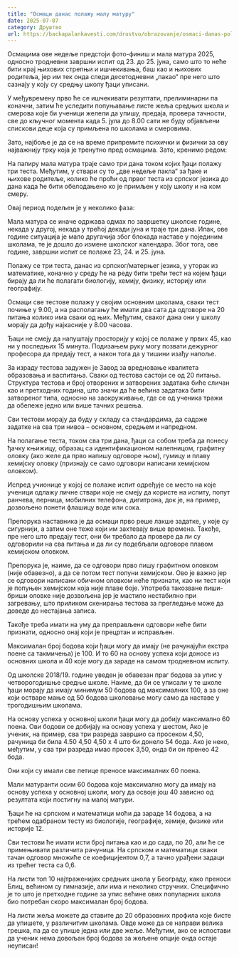 ```yaml
---
title: "Осмаци данас полажу малу матуру"
date: 2025-07-07
category: Друштво
url: https://backapalankavesti.com/drustvo/obrazovanje/osmaci-danas-polazu-malu-maturu/
---
```


Осмацима ове недеље предстоји фото-финиш и мала матура 2025, односно тродневни завршни испит од 23. до 25. јуна, само што то неће бити крај њихових стрепњи и ишчекивања, баш као и њихових родитеља, јер им тек онда следи десетодневни „пакао“ пре него што сазнају у коју су средњу школу ђаци уписани.

У међувремену прво ће се ишчекивати резултати, прелиминарни па коначни, затим ће уследити попуњавање листе жеља средњих школа и смерова које би ученици желели да упишу, предаја, провера тачности, све до кључног момента када 5. јула до 8.00 сати не буду објављени спискови деце која су примљена по школама и смеровима.

Зато, најбоље је да се на време припремите психички и физички за ову најважнију трку која је тренутно пред осмацима. Зато, кренимо редом:

На папиру мала матура траје само три дана током којих ђаци полажу три теста. Међутим, у ствари су то „две недеље пакла“ за ђаке и њихове родитеље, колико ће проћи од првог теста из српског језика до дана када ће бити обелодањено ко је примљен у коју школу и на ком смеру.

Овај период подељен је у неколико фаза:

Мала матура се иначе одржава одмах по завршетку школске године, некада у другој, некада у трећој декади јуна и траје три дана. Ипак, ове године ситуација је мало другачија због блокада наставе у појединим школама, те је дошло до измене школског календара. Због тога, ове године, завршни испит се полаже 23, 24. и 25. јуна.

Полажу се три теста, данас из српског/матерњег језика, у уторак из математике, коначно у среду ће на реду бити трећи тест на којем ђаци бирају да ли ће полагати биологију, хемију, физику, историју или географију.

Осмаци све тестове полажу у својим основним школама, сваки тест почиње у 9.00, а на располагању ће имати два сата да одговоре на 20 питања колико има сваки од њих. Међутим, сваког дана они у школу морају да дођу најкасније у 8.00 часова.

Ђаци не смеју да напуштају просторију у којој се полаже у првих 45, као ни у последњих 15 минута. Подизањем руку могу позвати дежурног професора да предају тест, а након тога да у тишини изађу напоље.

За израду тестова задужен је Завод за вредновање квалитета образовања и васпитања. Сваки од тестова састоји се од 20 питања. Структура тестова и број отворених и затворених задатака биће сличан као и претходних година, што значи да ће већина задатака бити затвореног типа, односно на заокруживање, где се од ученика тражи да обележе једно или више тачних решења.

Сви тестови морају да буду у складу са стандардима, да садрже задатке на сва три нивоа – основном, средњем и напредном.

На полагање теста, током сва три дана, ђаци са собом треба да понесу ђачку књижицу, образац са идентификационом налепницом, графитну оловку (ако желе да прво напишу одговоре њом), гумицу и плаву хемијску оловку (признају се само одговори написани хемијском оловком).

Испред учионице у којој се полаже испит одређује се место на које ученици одлажу личне ствари које не смеју да користе на испиту, попут ранчева, перница, мобилних телефона, дигитрона, док је, на пример, дозвољено понети флашицу воде или сока.

Препорука наставника је да осмаци прво реше лакше задатке, у које су сигурнији, а затим оне теже који им захтевају више времена. Такође, пре него што предају тест, они би требало да провере да ли су одговорили на сва питања и да ли су подебљали одговоре плавом хемијском оловком.

Препорука је, наиме, да се одговори прво пишу графитном оловком (није обавезно), а да се потом тест попуни хемијском. Ово је важно јер се одговори написани обичном оловком неће признати, као ни тест који је попуњен хемијском која није плаве боје. Употреба такозване пиши-бриши оловке није дозвољена јер је мастило нестабилно при загревању, што приликом скенирања тестова за прегледање може да доведе до нестајања записа.

Такође треба имати на уму да преправљени одговори неће бити признати, односно онај који је прецртан и исправљен.

Максималан број бодова који ђаци могу да имају (не рачунајући екстра поене са такмичења) је 100. И то 60 на основу успеха који доносе из основних школа и 40 које могу да зараде на самом тродневном испиту.

Од школске 2018/19. године уведен је обавезан праг бодова за упис у четворогодишње средње школе. Наиме, да би се уписали у те школе ђаци морају да имају минимум 50 бодова од максималних 100, а за оне који остваре мање од 50 бодова школовање могу само да наставе у трогодишњим школама.

На основу успеха у основној школи ђаци могу да добију максимално 60 поена. Ови бодови се добијају на основу успеха у шестом, Ако је ученик, на пример, сва три разреда завршио са просеком 4,50, рачуница би била 4.50 4,50 4,50 x 4 што би донело 54 бода. Ако је неко, међутим, у сва три разреда имао просек 3,50, онда би он пренео 42 бода.

Они који су имали све петице преносе максималних 60 поена.

Мали матуранти осим 60 бодова које максимално могу да имају на основу успеха у основној школи, могу да освоје још 40 зависно од резултата који постигну на малој матури.

Ђаци ће на српском и математици моћи да зараде 14 бодова, а на трећем одабраном тесту из биологије, географије, хемије, физике или историје 12.

Сви тестови ће имати исти број питања као и до сада, по 20, али ће се примењивати различита рачуница. На српском и математици сваки тачан одговор множиће се коефицијентом 0,7, а тачно урађени задаци из трећег теста са 0,6.

На листи топ 10 најтраженијих средњих школа у Београду, како преноси Блиц, већином су гимназије, али има и неколико стручних. Специфично је то што је претходне године за упис већине ових популарних школа био потребан скоро максималан број бодова.

На листи жеља можете да ставите до 20 образовних профила које бисте да упишете, у различитим школама. Овде може да се направи велика грешка, па да се упише једна или две жеље. Међутим, ако се испостави да ученик нема довољан број бодова за жељене опције онда остаје неуписан!

